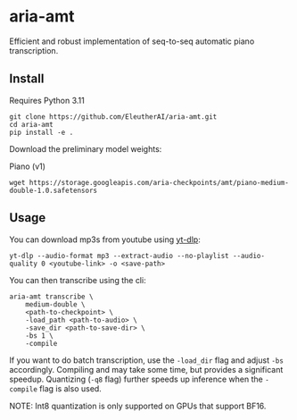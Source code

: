 # aria-amt

Efficient and robust implementation of seq-to-seq automatic piano transcription.

## Install 

Requires Python 3.11

```
git clone https://github.com/EleutherAI/aria-amt.git
cd aria-amt
pip install -e .
```

Download the preliminary model weights:

Piano (v1)

```
wget https://storage.googleapis.com/aria-checkpoints/amt/piano-medium-double-1.0.safetensors
```

## Usage

You can download mp3s from youtube using [yt-dlp](https://github.com/yt-dlp/yt-dlp):

```
yt-dlp --audio-format mp3 --extract-audio --no-playlist --audio-quality 0 <youtube-link> -o <save-path>
```

You can then transcribe using the cli: 

```
aria-amt transcribe \
    medium-double \
    <path-to-checkpoint> \
    -load_path <path-to-audio> \
    -save_dir <path-to-save-dir> \
    -bs 1 \
    -compile
```

If you want to do batch transcription, use the `-load_dir` flag and adjust `-bs` accordingly. Compiling and may take some time, but provides a significant speedup. Quantizing (`-q8` flag) further speeds up inference when the `-compile` flag is also used.

NOTE: Int8 quantization is only supported on GPUs that support BF16.

